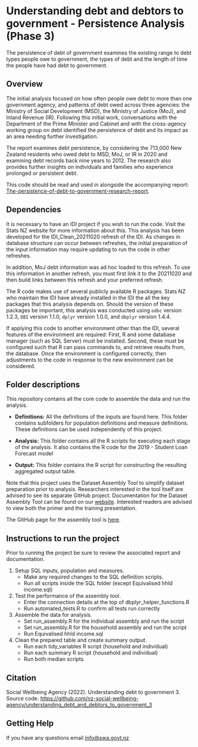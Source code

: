 # Understanding debt and debtors to government - Persistence Analysis (Phase 3)
The persistence of debt of government examines the existing range to debt types people owe to government, the types of debt and the length of time the people have had debt to government. 

## Overview
The initial analysis focused on how often people owe debt to more than one government agency, and patterns of debt owed across three agencies: the Ministry of Social Development (MSD), the Ministry of Justice (MoJ), and Inland Revenue (IR). Following this initial work, conversations with the Department of the Prime Minister and Cabinet and with the cross-agency working group on debt identified the persistence of debt and its impact as an area needing further investigation.

The report examines debt persistence, by considering the 713,000 New Zealand residents who owed debt to MSD, MoJ, or IR in 2020 and examining debt records back nine years to 2012. The research also provides further insights on individuals and families who experience prolonged or persistent debt. 

This code should be read and used in alongside the accompanying report: [The-persistence-of-debt-to-government-research-report](https://swa.govt.nz/assets/The-persistence-of-debt-to-government-research-report.pdf).

## Dependencies
It is necessary to have an IDI project if you wish to run the code.
Visit the Stats NZ website for more information about this. 
This analysis has been developed for the IDI_Clean_20211020 refresh of the IDI.
 As changes in database structure can occur between refreshes, the initial preparation
 of the input information may require updating to run the code in other refreshes.
 
 In addition, MoJ debt information was ad hoc loaded to this refresh. To use this information in
 another refresh, you must first link it to the 20211020 and then build links between this refresh
 and your preferred refresh.

The R code makes use of several publicly available R packages. Stats NZ who maintain the IDI have already installed in the IDI the all the key packages that this analysis depends on. Should the version of these packages be important, this analysis was conducted using `odbc` version 1.2.3, `DBI` version 1.1.0, `dplyr` version 1.0.0, and `dbplyr` version 1.4.4.

If applying this code to another environment other than the IDI, several features of the environment are required: 
  First, R and some database manager (such as SQL Server) must be installed. 
  Second, these must be configured such that R can pass commands to, and retrieve results from, the database. 
Once the environment is configured correctly, then adjustments to the code in response to the new environment can be considered.

## Folder descriptions
This repository contains all the core code to assemble the data and run the analysis.

* **Definitions:** All the definitions of the inputs are found here. This folder contains subfolders for population definitions and measure definitions. These definitions can be used independently of this project.

* **Analysis:** This folder contains all the R scripts for executing each stage of the analysis. It also contains the R code for the 2019 - Student Loan Forecast model

* **Output:** This folder contains the R script for constructing the resulting aggregated output table.

Note that this project uses the Dataset Assembly Tool to simplify dataset preparation prior to analysis. Researchers interested in the tool itself are advised to see its separate GitHub project. Documentation for the Dataset Assembly Tool can be found on our [website](https://swa.govt.nz/publications/guidance/). Interested readers are advised to view both the primer and the training presentation.

The GitHub page for the assembly tool is [here](https://github.com/nz-social-wellbeing-agency/dataset_assembly_tool).

## Instructions to run the project

Prior to running the project be sure to review the associated report and documentation.

1. Setup SQL inputs, population and measures.
	* Make any required changes to the SQL definition scripts.
	* Run all scripts inside the SQL folder (except Equivalised hhld income.sql)
2. Test the performance of the assembly tool.
	* Enter the connection details at the top of dbplyr_helper_functions.R
	* Run automated_tests.R to confirm all tests run correctly
3. Assemble the data for analysis.
	* Set run_assembly.R for the individual assembly and run the script
	* Set run_assembly.R for the household assembly and run the script
	* Run Equivalised hhld income.sql
4. Clean the prepared table and create summary output.
	* Run each tidy_variables R script (household and individual)
	* Run each summary R script (household and individual)
	* Run both median scripts

## Citation

Social Wellbeing Agency (2022). Understanding debt to government 3. Source code. https://github.com/nz-social-wellbeing-agency/understanding_debt_and_debtors_to_government_3

## Getting Help
If you have any questions email info@swa.govt.nz
